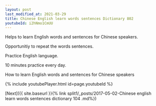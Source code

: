 ```yaml
---
layout: post
last_modified_at: 2021-03-29
title: Chinese English learn words sentences Dictionary 802 
youtubeId: i2hNmo1CmUU
---
```

 
 
Helps to learn English words and sentences for Chinese speakers.

Opportunitiy to repeat the words sentences. 

Practice English language. 
 
10 minutes practice every day. 
 
How to learn English words and sentences for Chinese speakers 
 
{% include youtubePlayer.html id=page.youtubeId %}
 
 
[Next]({{ site.baseurl }}{% link  split1/_posts/2017-05-02-Chinese english learn words sentences dictionary 104 .md%})
 
